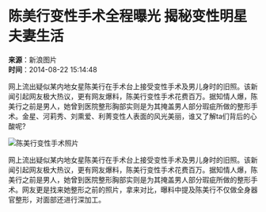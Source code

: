 # 陈美行变性手术全程曝光 揭秘变性明星夫妻生活

**来源**：新浪图片  
**时间**：2014-08-22 15:14:48

网上流出疑似某内地女星陈美行在手术台上接受变性手术及男儿身时的旧照。该新闻引起网友极大热议，更有网友爆料，陈美行变性手术花费百万。据知情人爆，陈美行之前是男人，她曾到医院整形胸部实则是为其掩盖男人部分瑕疵所做的整形手术。金星、河莉秀、刘熏爱、利菁变性人表面的风光美丽，谁又了解ta们背后的心酸呢?

![陈美行变性手术照片](http://www.lywxww.com/uploaded/2014/08/22/cbfe5ef0841f1d90365f2ceadaef361c.peg)

网上流出疑似某内地女星陈美行在手术台上接受变性手术及男儿身时的旧照。该新闻引起网友极大热议，更有网友爆料，陈美行变性手术花费百万。据知情人爆，陈美行之前是男人，她曾到医院整形胸部实则是为其掩盖男人部分瑕疵所做的整形手术。网友更是找来她整形之前的照片，拿来对比，曝料中提及陈美行不仅做全身器官整形，对面部还进行深加工。
